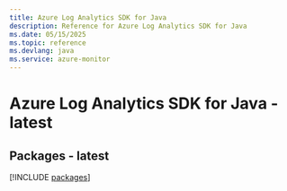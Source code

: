 ```yaml
---
title: Azure Log Analytics SDK for Java
description: Reference for Azure Log Analytics SDK for Java
ms.date: 05/15/2025
ms.topic: reference
ms.devlang: java
ms.service: azure-monitor
---
```

# Azure Log Analytics SDK for Java - latest
## Packages - latest
[!INCLUDE [packages](log-analytics-index.md)]